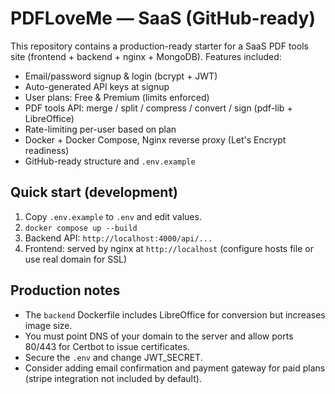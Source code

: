 # PDFLoveMe — SaaS (GitHub-ready)

This repository contains a production-ready starter for a SaaS PDF tools site (frontend + backend + nginx + MongoDB).
Features included:
- Email/password signup & login (bcrypt + JWT)
- Auto-generated API keys at signup
- User plans: Free & Premium (limits enforced)
- PDF tools API: merge / split / compress / convert / sign (pdf-lib + LibreOffice)
- Rate-limiting per-user based on plan
- Docker + Docker Compose, Nginx reverse proxy (Let's Encrypt readiness)
- GitHub-ready structure and `.env.example`

## Quick start (development)
1. Copy `.env.example` to `.env` and edit values.
2. `docker compose up --build`
3. Backend API: `http://localhost:4000/api/...`
4. Frontend: served by nginx at `http://localhost` (configure hosts file or use real domain for SSL)

## Production notes
- The `backend` Dockerfile includes LibreOffice for conversion but increases image size.
- You must point DNS of your domain to the server and allow ports 80/443 for Certbot to issue certificates.
- Secure the `.env` and change JWT_SECRET.
- Consider adding email confirmation and payment gateway for paid plans (stripe integration not included by default).

